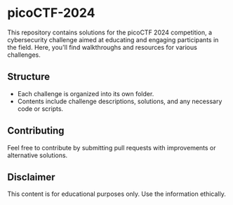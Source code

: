 # picoCTF-2024

This repository contains solutions for the picoCTF 2024 competition, a cybersecurity challenge aimed at educating and engaging participants in the field. Here, you'll find walkthroughs and resources for various challenges.

## Structure

- Each challenge is organized into its own folder.
- Contents include challenge descriptions, solutions, and any necessary code or scripts.

## Contributing

Feel free to contribute by submitting pull requests with improvements or alternative solutions.

## Disclaimer

This content is for educational purposes only. Use the information ethically.
